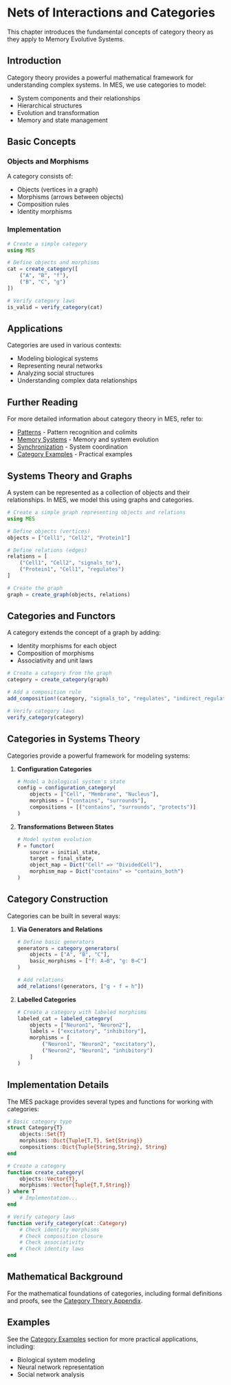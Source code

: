 # Nets of Interactions and Categories

This chapter introduces the fundamental concepts of category theory as they apply to Memory Evolutive Systems.

## Introduction

Category theory provides a powerful mathematical framework for understanding complex systems. In MES, we use categories to model:
- System components and their relationships
- Hierarchical structures
- Evolution and transformation
- Memory and state management

## Basic Concepts

### Objects and Morphisms

A category consists of:
- Objects (vertices in a graph)
- Morphisms (arrows between objects)
- Composition rules
- Identity morphisms

### Implementation

```julia
# Create a simple category
using MES

# Define objects and morphisms
cat = create_category([
    ("A", "B", "f"),
    ("B", "C", "g")
])

# Verify category laws
is_valid = verify_category(cat)
```

## Applications

Categories are used in various contexts:
- Modeling biological systems
- Representing neural networks
- Analyzing social structures
- Understanding complex data relationships

## Further Reading

For more detailed information about category theory in MES, refer to:
- [Patterns](patterns.md) - Pattern recognition and colimits
- [Memory Systems](memory_systems.md) - Memory and system evolution
- [Synchronization](synchronization.md) - System coordination
- [Category Examples](../examples/categories.md) - Practical examples

## Systems Theory and Graphs

A system can be represented as a collection of objects and their relationships. In MES, we model this using graphs and categories.

```julia
# Create a simple graph representing objects and relations
using MES

# Define objects (vertices)
objects = ["Cell1", "Cell2", "Protein1"]

# Define relations (edges)
relations = [
    ("Cell1", "Cell2", "signals_to"),
    ("Protein1", "Cell1", "regulates")
]

# Create the graph
graph = create_graph(objects, relations)
```

## Categories and Functors

A category extends the concept of a graph by adding:
- Identity morphisms for each object
- Composition of morphisms
- Associativity and unit laws

```julia
# Create a category from the graph
category = create_category(graph)

# Add a composition rule
add_composition!(category, "signals_to", "regulates", "indirect_regulation")

# Verify category laws
verify_category(category)
```

## Categories in Systems Theory

Categories provide a powerful framework for modeling systems:

1. **Configuration Categories**
   ```julia
   # Model a biological system's state
   config = configuration_category(
       objects = ["Cell", "Membrane", "Nucleus"],
       morphisms = ["contains", "surrounds"],
       compositions = [("contains", "surrounds", "protects")]
   )
   ```

2. **Transformations Between States**
   ```julia
   # Model system evolution
   F = functor(
       source = initial_state,
       target = final_state,
       object_map = Dict("Cell" => "DividedCell"),
       morphism_map = Dict("contains" => "contains_both")
   )
   ```

## Category Construction

Categories can be built in several ways:

1. **Via Generators and Relations**
   ```julia
   # Define basic generators
   generators = category_generators(
       objects = ["A", "B", "C"],
       basic_morphisms = ["f: A→B", "g: B→C"]
   )

   # Add relations
   add_relations!(generators, ["g ∘ f = h"])
   ```

2. **Labelled Categories**
   ```julia
   # Create a category with labeled morphisms
   labeled_cat = labeled_category(
       objects = ["Neuron1", "Neuron2"],
       labels = ["excitatory", "inhibitory"],
       morphisms = [
           ("Neuron1", "Neuron2", "excitatory"),
           ("Neuron2", "Neuron1", "inhibitory")
       ]
   )
   ```

## Implementation Details

The MES package provides several types and functions for working with categories:

```julia
# Basic category type
struct Category{T}
    objects::Set{T}
    morphisms::Dict{Tuple{T,T}, Set{String}}
    compositions::Dict{Tuple{String,String}, String}
end

# Create a category
function create_category(
    objects::Vector{T}, 
    morphisms::Vector{Tuple{T,T,String}}
) where T
    # Implementation...
end

# Verify category laws
function verify_category(cat::Category)
    # Check identity morphisms
    # Check composition closure
    # Check associativity
    # Check identity laws
end
```

## Mathematical Background

For the mathematical foundations of categories, including formal definitions and proofs, see the [Category Theory Appendix](../appendix/category_theory.md).

## Examples

See the [Category Examples](../examples/categories.md) section for more practical applications, including:
- Biological system modeling
- Neural network representation
- Social network analysis 